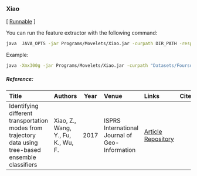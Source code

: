 ### Xiao

\[ [Runnable](/assets/method/Xiao.jar) \]

You can run the feature extractor with the following command:
```bash
java  JAVA_OPTS -jar Programs/Movelets/Xiao.jar -curpath DIR_PATH -respath RESULTS_DIR_PATH -descfile DATA_DIR_PATH/DESCRIPTOR_FILE.json -nt NUMBER_OF_THREADS
```

Example:
```bash
java -Xmx300g -jar Programs/Movelets/Xiao.jar -curpath "Datasets/Foursquare_nyc/run1" -respath "Results/Foursquare_nyc/run1/Xiao" -descfile "Datasets/DESCRIPTORS/spatialMovelets.json" -nt 8
```


##### Reference:

| Title | Authors | Year | Venue | Links | Cite |
|:------|:--------|------|:------|:------|:----:|
| Identifying different transportation modes from trajectory data using tree-based ensemble classifiers | Xiao, Z., Wang, Y., Fu, K., Wu, F. | 2017 | ISPRS International Journal of Geo-Information | [Article](https://doi.org/10.3390/ijgi6020057) [Repository](https://github.com/bigdata-ufsc/MASTERMovelets) |  |